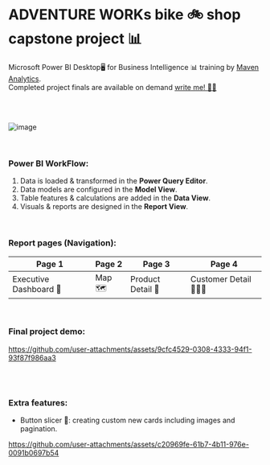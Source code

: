 # ADVENTURE WORKs bike 🚲 shop capstone project 📊
Microsoft Power BI Desktop🖥️ for Business Intelligence 📊 training by [Maven Analytics](https://www.udemy.com/course/microsoft-power-bi-up-running-with-power-bi-desktop/). <br>
Completed project finals are available on demand [write me! ✍🏼](https://www.linkedin.com/in/mohamed-alie-kamara-8765941a4/)

<br>
<br>


![image](https://github.com/user-attachments/assets/8057f6db-69c4-4d11-ae2a-24598931c55a)

<br>


### **</b>Power BI WorkFlow:</b>**
1. Data is loaded & transformed in the **<b>Power Query Editor</b>**.
2. Data models are configured in the **<b>Model View</b>**.
3. Table features & calculations are added in the **<b>Data View</b>**.
4. Visuals & reports are designed in the **<b>Report View</b>**.


<br>

### **Report pages (Navigation):** <br>

|      Page 1     |    Page 2     | Page 3             |     Page 4       | 
| ----------------| ------------- | ------------------ | -----------------|
|Executive Dashboard 💼| Map 🗺️       | Product Detail 🧾 |Customer Detail 🙍🏼‍♀️|


<br>

### **Final project demo:** <br>

https://github.com/user-attachments/assets/9cfc4529-0308-4333-94f1-93f87f986aa3




<br>
<br>

### **Extra features:**
- Button slicer 🔳:  creating custom new cards including images and pagination.


https://github.com/user-attachments/assets/c20969fe-61b7-4b11-976e-0091b0697b54


